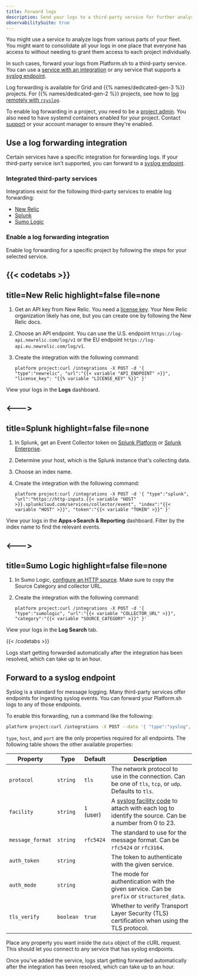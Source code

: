 ```yaml
---
title: Forward logs
description: Send your logs to a third-party service for further analysis.
observabilitySuite: true
---
```


You might use a service to analyze logs from various parts of your fleet.
You might want to consolidate all your logs in one place that everyone has access to
without needing to grant them access to each project individually.

In such cases, forward your logs from Platform.sh to a third-party service.
You can use a [service with an integration](#use-a-log-forwarding-integration)
or any service that supports a [syslog endpoint](#forward-to-a-syslog-endpoint).

Log forwarding is available for Grid and {{% names/dedicated-gen-3 %}} projects.
For {{% names/dedicated-gen-2 %}} projects, see how to [log remotely with `rsyslog`](../../dedicated-gen-2/architecture/options.md#remote-logging).

To enable log forwarding in a project, you need to be a [project admin](../../administration/users.md).
You also need to have systemd containers enabled for your project.
Contact [support](https://console.platform.sh/-/users/~/tickets/open) or your account manager to ensure they're enabled.

## Use a log forwarding integration

Certain services have a specific integration for forwarding logs.
If your third-party service isn't supported, you can forward to a [syslog endpoint](#forward-to-a-syslog-endpoint).

### Integrated third-party services

Integrations exist for the following third-party services to enable log forwarding:

* [New Relic](https://newrelic.com/)
* [Splunk](https://www.splunk.com/)
* [Sumo Logic](https://www.sumologic.com/)

### Enable a log forwarding integration

Enable log forwarding for a specific project by following the steps for your selected service.

{{< codetabs >}}
---
title=New Relic
highlight=false
file=none
---

1. Get an API key from New Relic.
   You need a [license key](https://docs.newrelic.com/docs/apis/intro-apis/new-relic-api-keys/#license-key).
   Your New Relic organization likely has one, but you can create one by following the New Relic docs.
2. Choose an API endpoint.
   You can use the U.S. endpoint `https://log-api.newrelic.com/log/v1`
   or the EU endpoint `https://log-api.eu.newrelic.com/log/v1`.
3. Create the integration with the following command:

   <div class="highlight"><pre tabindex="0" class="chroma"><code class="language-bash" data-lang="bash"><span class="line"><span class="cl">platform project:curl /integrations -X POST -d <span class="s1">'{ "type":"newrelic", "url":"{{< variable "API_ENDPOINT" >}}", "license_key": "{{% variable "LICENSE_KEY" %}}" }'</span></span></span></code></pre></div>

View your logs in the **Logs** dashboard.

<--->
---
title=Splunk
highlight=false
file=none
---

1. In Splunk, get an Event Collector token on [Splunk Platform](https://docs.splunk.com/Documentation/Splunk/latest/Data/UsetheHTTPEventCollector#Create_an_Event_Collector_token_on_Splunk_Cloud_Platform)
   or [Splunk Enterprise](https://docs.splunk.com/Documentation/Splunk/latest/Data/UsetheHTTPEventCollector#Create_an_Event_Collector_token_on_Splunk_Enterprise).
2. Determine your host, which is the Splunk instance that's collecting data.
3. Choose an index name.
4. Create the integration with the following command:

   <div class="highlight"><pre tabindex="0" class="chroma"><code class="language-bash" data-lang="bash"><span class="line"><span class="cl">platform project:curl /integrations -X POST -d <span class="s1">'{ "type":"splunk", "url":"https://http-inputs.{{< variable "HOST" >}}.splunkcloud.com/services/collector/event", "index":"{{< variable "HOST" >}}", "token":"{{< variable "TOKEN" >}}" }'</span></span></span></code></pre></div>

View your logs in the **Apps->Search & Reporting** dashboard.
Filter by the index name to find the relevant events.

<--->
---
title=Sumo Logic
highlight=false
file=none
---

1. In Sumo Logic, [configure an HTTP source](https://help-opensource.sumologic.com/docs/send-data/hosted-collectors/http-source/logs-metrics/#configure-an-httplogs-and-metrics-source).
   Make sure to copy the Source Category and collector URL.
2. Create the integration with the following command:

   <div class="highlight"><pre tabindex="0" class="chroma"><code class="language-bash" data-lang="bash"><span class="line"><span class="cl">platform project:curl /integrations -X POST -d <span class="s1">'{ "type":"sumologic", "url":"{{< variable "COLLECTOR_URL" >}}", "category":"{{< variable "SOURCE_CATEGORY" >}}" }'</span></span></span></code></pre></div>

View your logs in the **Log Search** tab.

{{< /codetabs >}}

Logs start getting forwarded automatically after the integration has been resolved,
which can take up to an hour.

## Forward to a syslog endpoint

Syslog is a standard for message logging.
Many third-party services offer endpoints for ingesting syslog events.
You can forward your Platform.sh logs to any of those endpoints.

To enable this forwarding, run a command like the following:

```bash
platform project:curl /integrations -X POST --data '{ "type":"syslog", "host":"{{< variable "INGESTION_HOST" >}}", "port":"{{< variable "INGESTION_HOST_PORT" >}}" }'
```

`type`, `host`, and `port` are the only properties required for all endpoints.
The following table shows the other available properties:

| Property         | Type      | Default    | Description |
| ---------------- | --------- | ---------- | ----------- |
| `protocol`       | `string`  | `tls`      | The network protocol to use in the connection. Can be one of `tls`, `tcp`, or `udp`. Defaults to `tls`. |
| `facility`       | `string`  | `1` (user) | A [syslog facility code](https://en.wikipedia.org/wiki/Syslog#Facility) to attach with each log to identify the source. Can be a number from 0 to 23. |
| `message_format` | `string`  | `rfc5424`  | The standard to use for the message format. Can be `rfc5424` or `rfc3164`. |
| `auth_token`     | `string`  |            | The token to authenticate with the given service. |
| `auth_mode`      | `string`  |            | The mode for authentication with the given service. Can be `prefix` or `structured_data`. |
| `tls_verify`     | `boolean` | `true`     | Whether to verify Transport Layer Security (TLS) certification when using the TLS protocol. |

Place any property you want inside the `data` object of the cURL request.
This should let you connect to any service that has syslog endpoints.

Once you've added the service, logs start getting forwarded automatically after the integration has been resolved,
which can take up to an hour.

